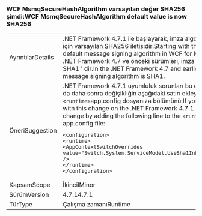 ### <a name="wcf-msmqsecurehashalgorithm-default-value-is-now-sha256"></a><span data-ttu-id="5e4b6-101">WCF MsmqSecureHashAlgorithm varsayılan değer SHA256 şimdi:</span><span class="sxs-lookup"><span data-stu-id="5e4b6-101">WCF MsmqSecureHashAlgorithm default value is now SHA256</span></span>

|   |   |
|---|---|
|<span data-ttu-id="5e4b6-102">Ayrıntılar</span><span class="sxs-lookup"><span data-stu-id="5e4b6-102">Details</span></span>|<span data-ttu-id="5e4b6-103">.NET Framework 4.7.1 ile başlayarak, imza algoritması wcf'de Msmq iletileri için varsayılan SHA256 iletisidir.</span><span class="sxs-lookup"><span data-stu-id="5e4b6-103">Starting with the .NET Framework 4.7.1, the default message signing algorithm in WCF for Msmq messages is SHA256.</span></span> <span data-ttu-id="5e4b6-104">.NET Framework 4.7 ve önceki sürümleri, imza algoritması varsayılan ileti SHA1 ' dir.</span><span class="sxs-lookup"><span data-stu-id="5e4b6-104">In the .NET Framework 4.7 and earlier versions, the default message signing algorithm is SHA1.</span></span>|
|<span data-ttu-id="5e4b6-105">Öneri</span><span class="sxs-lookup"><span data-stu-id="5e4b6-105">Suggestion</span></span>|<span data-ttu-id="5e4b6-106">.NET Framework 4.7.1 uyumluluk sorunları bu değişikliği halinde çalıştırın ya da daha sonra değişikliğin aşağıdaki satırı ekleyerek çevirme <code>&lt;runtime&gt;</code>app.config dosyanıza bölümünü:</span><span class="sxs-lookup"><span data-stu-id="5e4b6-106">If you run into compatibility issues with this change on the .NET Framework 4.7.1 or later, you can opt-out the change by adding the following line to the <code>&lt;runtime&gt;</code>section of your app.config file:</span></span><pre><code class="lang-xml">&lt;configuration&gt;&#13;&#10;&lt;runtime&gt;&#13;&#10;&lt;AppContextSwitchOverrides value=&quot;Switch.System.ServiceModel.UseSha1InMsmqEncryptionAlgorithm=true&quot; /&gt;&#13;&#10;&lt;/runtime&gt;&#13;&#10;&lt;/configuration&gt;&#13;&#10;</code></pre>|
|<span data-ttu-id="5e4b6-107">Kapsam</span><span class="sxs-lookup"><span data-stu-id="5e4b6-107">Scope</span></span>|<span data-ttu-id="5e4b6-108">İkincil</span><span class="sxs-lookup"><span data-stu-id="5e4b6-108">Minor</span></span>|
|<span data-ttu-id="5e4b6-109">Sürüm</span><span class="sxs-lookup"><span data-stu-id="5e4b6-109">Version</span></span>|<span data-ttu-id="5e4b6-110">4.7.1</span><span class="sxs-lookup"><span data-stu-id="5e4b6-110">4.7.1</span></span>|
|<span data-ttu-id="5e4b6-111">Tür</span><span class="sxs-lookup"><span data-stu-id="5e4b6-111">Type</span></span>|<span data-ttu-id="5e4b6-112">Çalışma zamanı</span><span class="sxs-lookup"><span data-stu-id="5e4b6-112">Runtime</span></span>|

